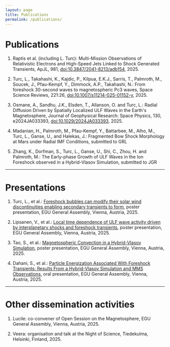 ```yaml
---
layout: page
title: Publications
permalink: /publications/
---
```



# Publications

1. Raptis et al. (including L. Turc): Multi-Mission Observations of Relativistic Electrons and High-Speed Jets Linked to Shock Generated Transients, ApJL, 981, [doi:10.3847/2041-8213/adb154](https://iopscience.iop.org/article/10.3847/2041-8213/adb154), 2025. 

2. Turc, L., Takahashi, K., Kajdic, P., Kilpua, E.K.J., Sarris, T., Palmroth, M., Soucek, J., Pfau-Kempf, Y., Dimmock, A.P., Takahashi, N.: From foreshock 30-second waves to magnetospheric Pc3 waves, Space Science Reviews, 221:26, [doi:10.1007/s11214-025-01152-y](https://doi.org/10.1007/s11214-025-01152-y), 2025. 

3. Osmane, A., Sandhu, J.K., Elsden, T., Allanson, O. and Turc, L.: Radial Diffusion Driven by Spatially Localized ULF Waves in the Earth's Magnetosphere, Journal of Geophysical Research: Space Physics, 130, e2024JA033393, [doi:10.1029/2024JA033393](https://doi.org/10.1029/2024JA033393), 2025. 

4. Madanian, H., Palmroth, M., Pfau-Kempf, Y., Battarbee, M., Alho, M., Turc, L., Ganse, U., and Halekas, J.: Fragmented Bow Shock Morphology at Mars under Radial IMF Conditions, submitted to GRL 

5. Zhang, K., Dorfman, S., Turc, L., Ganse, U., Shi, C., Zhou, H. and Palmroth, M.: The Early-phase Growth of ULF Waves in the Ion Foreshock observed in a Hybrid-Vlasov Simulation, submitted to JGR 

---

# Presentations

1. Turc, L., et al.: [Foreshock bubbles can modify their solar wind discontinuities enabling secondary transients to form](https://meetingorganizer.copernicus.org/EGU25/EGU25-10989.html), poster presentation, EGU General Assembly, Vienna, Austria, 2025. 

2. Lipsanen, V., et al.: [Local time dependence of ULF wave activity driven by interplanetary shocks and foreshock transients](https://meetingorganizer.copernicus.org/EGU25/EGU25-10674.html), poster presentation, EGU General Assembly, Vienna, Austria, 2025. 

3. Tao, S., et al.: [Magnetospheric Convection in a Hybrid-Vlasov Simulation](https://meetingorganizer.copernicus.org/EGU25/EGU25-10293.html), poster presentation, EGU General Assembly, Vienna, Austria, 2025. 

4. Dahani, S., et al.: [Particle Energization Associated With Foreshock Transients: Results From a Hybrid-Vlasov Simulation and MMS Observations](https://meetingorganizer.copernicus.org/EGU25/EGU25-10320.html), oral presentation, EGU General Assembly, Vienna, Austria, 2025.

---

# Other dissemination activities 

1. Lucile: co-convener of Open Session on the Magnetosphere, EGU General Assembly, Vienna, Austria, 2025.
 
2. Veera: organisation and talk at the Night of Science, Tiedekulma, Helsinki, Finland, 2025.  
